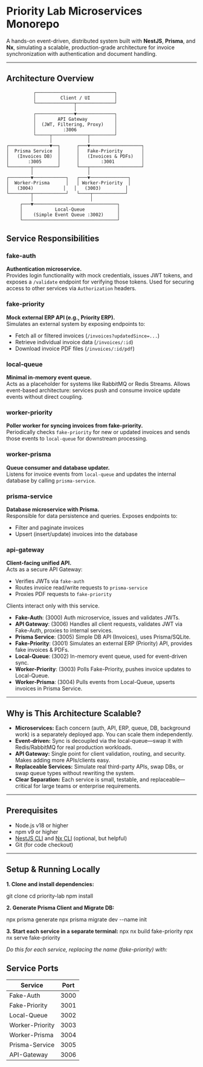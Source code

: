 # Priority Lab Microservices Monorepo

A hands-on event-driven, distributed system built with **NestJS**, **Prisma**, and **Nx**, simulating a scalable, production-grade architecture for invoice synchronization with authentication and document handling.

---

## Architecture Overview
              ┌─────────────────────────────┐
              │         Client / UI         │
              └──────────────┬──────────────┘
                             │
              ┌──────────────▼──────────────┐
              │        API Gateway          │
              │  (JWT, Filtering, Proxy)    │
              │          :3006              │
              └─────┬─────────────┬─────────┘
                    │             │
    ┌───────────────▼──┐      ┌───▼───────────────────┐
    │  Prisma Service  │      │   Fake-Priority       │
    │   (Invoices DB)  │      │   (Invoices & PDFs)   │
    │       :3005      │      │        :3001          │
    └────────┬─────────┘      └───┬───────────────────┘
             │                    │
    ┌────────▼────────────┐   ┌───▼──────────────┐
    │  Worker-Prisma      │   │ Worker-Priority  │
    │   (3004)           │   │   (3003)         │
    └────────┬────────────┘   └────┬────────────┘
             │                     │
         ┌───▼───────────────────────────────┐
         │            Local-Queue            │
         │    (Simple Event Queue :3002)     │
         └───────────────────────────────────┘
## Service Responsibilities

### fake-auth
**Authentication microservice.**  
Provides login functionality with mock credentials, issues JWT tokens, and exposes a `/validate` endpoint for verifying those tokens. Used for securing access to other services via `Authorization` headers.

### fake-priority
**Mock external ERP API (e.g., Priority ERP).**  
Simulates an external system by exposing endpoints to:
- Fetch all or filtered invoices (`/invoices?updatedSince=...`)
- Retrieve individual invoice data (`/invoices/:id`)
- Download invoice PDF files (`/invoices/:id/pdf`)

### local-queue
**Minimal in-memory event queue.**  
Acts as a placeholder for systems like RabbitMQ or Redis Streams. Allows event-based architecture: services push and consume invoice update events without direct coupling.

### worker-priority
**Poller worker for syncing invoices from fake-priority.**  
Periodically checks `fake-priority` for new or updated invoices and sends those events to `local-queue` for downstream processing.

### worker-prisma
**Queue consumer and database updater.**  
Listens for invoice events from `local-queue` and updates the internal database by calling `prisma-service`.

### prisma-service
**Database microservice with Prisma.**  
Responsible for data persistence and queries. Exposes endpoints to:
- Filter and paginate invoices
- Upsert (insert/update) invoices into the database

### api-gateway
**Client-facing unified API.**  
Acts as a secure API Gateway:
- Verifies JWTs via `fake-auth`
- Routes invoice read/write requests to `prisma-service`
- Proxies PDF requests to `fake-priority`

Clients interact only with this service.

- **Fake-Auth**: (3000) Auth microservice, issues and validates JWTs.
- **API Gateway**: (3006) Handles all client requests, validates JWT via Fake-Auth, proxies to internal services.
- **Prisma Service**: (3005) Simple DB API (Invoices), uses Prisma/SQLite.
- **Fake-Priority**: (3001) Simulates an external ERP (Priority) API, provides fake invoices & PDFs.
- **Local-Queue**: (3002) In-memory event queue, used for event-driven sync.
- **Worker-Priority**: (3003) Polls Fake-Priority, pushes invoice updates to Local-Queue.
- **Worker-Prisma**: (3004) Pulls events from Local-Queue, upserts invoices in Prisma Service.

---

## Why is This Architecture Scalable?

- **Microservices:** Each concern (auth, API, ERP, queue, DB, background work) is a separately deployed app. You can scale them independently.
- **Event-driven:** Sync is decoupled via the local-queue—swap it with Redis/RabbitMQ for real production workloads.
- **API Gateway:** Single point for client validation, routing, and security. Makes adding more APIs/clients easy.
- **Replaceable Services:** Simulate real third-party APIs, swap DBs, or swap queue types without rewriting the system.
- **Clear Separation:** Each service is small, testable, and replaceable—critical for large teams or enterprise requirements.

---

## Prerequisites

- Node.js v18 or higher
- npm v9 or higher
- [NestJS CLI](https://docs.nestjs.com/cli/overview) and [Nx CLI](https://nx.dev/) (optional, but helpful)
- Git (for code checkout)

---

## Setup & Running Locally

**1. Clone and install dependencies:**

git clone <your-repo-url>
cd priority-lab
npm install

**2. Generate Prisma Client and Migrate DB:**

npx prisma generate
npx prisma migrate dev --name init

**3. Start each service in a separate terminal:**
npx nx build fake-priority
npx nx serve fake-priority

*Do this for each service, replacing the name (fake-priority) with:*

## Service Ports

| Service          | Port |
|------------------|------|
| Fake-Auth        | 3000 |
| Fake-Priority    | 3001 |
| Local-Queue      | 3002 |
| Worker-Priority  | 3003 |
| Worker-Prisma    | 3004 |
| Prisma-Service   | 3005 |
| API-Gateway      | 3006 |